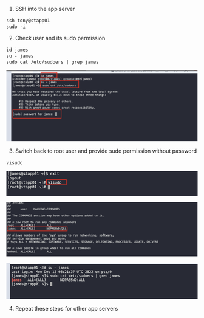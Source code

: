 1. SSH into the app server
```
ssh tony@stapp01
sudo -i
```

2. Check user and its sudo permission
```
id james
su - james
sudo cat /etc/sudoers | grep james
```

![](./img/1.png)


3. Switch back to root user and provide sudo permission without password
```
visudo
```

![](./img/2.png)

![](./img/3.png)

![](./img/4.png)

4. Repeat these steps for other app servers